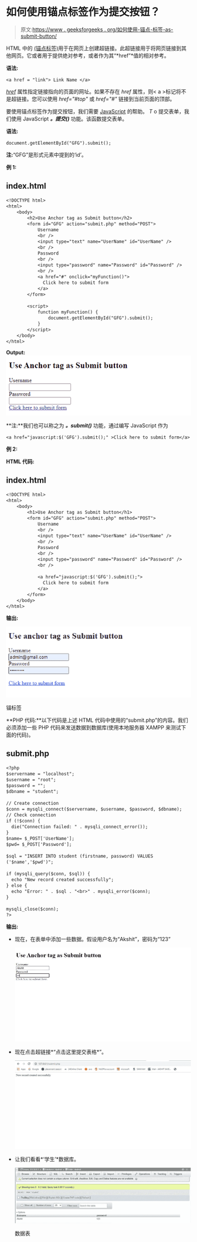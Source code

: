 # 如何使用锚点标签作为提交按钮？

> 原文:[https://www . geeksforgeeks . org/如何使用-锚点-标签-as-submit-button/](https://www.geeksforgeeks.org/how-to-use-anchor-tag-as-submit-button/)

HTML 中的  [(锚点标签)](https://www.geeksforgeeks.org/html-a-tag/)用于在网页上创建超链接。此超链接用于将网页链接到其他网页。它或者用于提供绝对参考，或者作为其“*href”*值的相对参考。

**语法:**

```htmlhtml
<a href = "link"> Link Name </a>
```

[*href*](https://www.geeksforgeeks.org/html-link-href-attribute/) 属性指定链接指向的页面的网址。如果不存在 *href* 属性，则< a >标记将不是超链接。您可以使用 *href="#top"* 或 *href="#"* 链接到当前页面的顶部。

要使用锚点标签作为提交按钮，我们需要 [JavaScript](https://www.geeksforgeeks.org/javascript-tutorial/) 的帮助。 *T* o 提交表单，我们使用 JavaScript ***。提交()*** 功能。该函数提交表单。

**语法:**

```htmlhtml
document.getElementById("GFG").submit();
```

**注:**“GFG”是形式元素中提到的‘id’。

**例 1:**

## index.html

```htmlhtml
<!DOCTYPE html>
<html>
    <body>
        <h2>Use Anchor tag as Submit button</h2>
        <form id="GFG" action="submit.php" method="POST">
            Username
            <br />
            <input type="text" name="UserName" id="UserName" />
            <br />
            Password
            <br />
            <input type="password" name="Password" id="Password" />
            <br />
            <a href="#" onclick="myFunction()">
              Click here to submit form
            </a>
        </form>

        <script>
            function myFunction() {
                document.getElementById("GFG").submit();
            }
        </script>
    </body>
</html>
```

**Output:**
![](img/c0353cf0bf2a0cd2cae7f138973053be.png)

**注:**我们也可以称之为 ***。submit()*** 功能，通过编写 JavaScript 作为

```htmlhtml
<a href="javascript:$('GFG').submit();" >Click here to submit form</a>
```

**例 2:**

**HTML 代码:**

## index.html

```htmlhtml
<!DOCTYPE html>
<html>
    <body>
        <h1>Use Anchor tag as Submit button</h1>
        <form id="GFG" action="submit.php" method="POST">
            Username
            <br />
            <input type="text" name="UserName" id="UserName" />
            <br />
            Password
            <br />
            <input type="password" name="Password" id="Password" />
            <br />

            <a href="javascript:$('GFG').submit();">
              Click here to submit form
            </a>
        </form>
    </body>
</html>
```

**输出:**

![](img/6b7a8681300a66d98058a59f9bf3888a.png)

锚标签

**PHP 代码:**以下代码是上述 HTML 代码中使用的“submit.php”的内容。我们必须添加一些 PHP 代码来发送数据到数据库(使用本地服务器 XAMPP 来测试下面的代码)。

## submit.php

```htmlhtml
<?php
$servername = "localhost";
$username = "root";
$password = "";
$dbname = "student";

// Create connection
$conn = mysqli_connect($servername, $username, $password, $dbname);
// Check connection
if (!$conn) {
  die("Connection failed: " . mysqli_connect_error());
}
$name= $_POST['UserName'];
$pwd= $_POST['Password'];

$sql = "INSERT INTO student (firstname, password) VALUES ('$name','$pwd')";

if (mysqli_query($conn, $sql)) {
  echo "New record created successfully";
} else {
  echo "Error: " . $sql . "<br>" . mysqli_error($conn);
}

mysqli_close($conn);
?>
```

**输出:**

*   现在，在表单中添加一些数据。假设用户名为“Akshit”，密码为“123”

    ![](img/f1c8e524245f4b54f1b8294e7d5f438b.png)

*   现在点击超链接*“点击这里提交表格*”。

    ![](img/93f2600c881bde379f2e33045eb857ac.png)

*   让我们看看*‘学生’*数据库。

    ![](img/e74fec45877ea5d433d26b1627a4986d.png)

    数据表